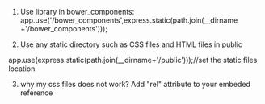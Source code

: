1. Use library in bower_components: 
app.use('/bower_components',express.static(path.join(__dirname +'/bower_components')));



2. Use any static directory such as CSS files and HTML files in public

app.use(express.static(path.join(__dirname+'/public')));//set the static files location

3. why my css files does not work? 
Add "rel" attribute to your embeded reference
<link rel="stylesheet" type="text/css"  href="assets/home.css">